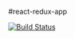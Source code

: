#react-redux-app

[![Build Status](https://travis-ci.org/EmreKarahan/react-redux-app.svg?branch=master)](https://travis-ci.org/EmreKarahan/react-redux-app)